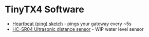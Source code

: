 # TinyTX4 Software

* [Heartbeat (ping) sketch](ping/) - pings your gateway every ~5s
* [HC-SR04 Ultrasonic distance sensor](HC-SR04) - WIP water level sensor
